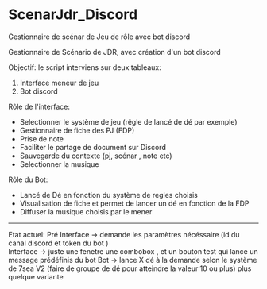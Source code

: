 # ScenarJdr_Discord
Gestionnaire de scénar de Jeu de rôle avec bot discord

Gestionnaire de Scénario de JDR, avec création d'un bot discord

Objectif:
le script interviens sur deux tableaux:
1) Interface meneur de jeu
2) Bot discord

Rôle de l'interface:
- Selectionner le système de jeu (rêgle de lancé de dé par exemple)
- Gestionnaire de fiche des PJ (FDP)
- Prise de note
- Faciliter le partage de document sur Discord
- Sauvegarde du contexte (pj, scénar , note etc)
- Selectionner la musique

Rôle du Bot:
- Lancé de Dé en fonction du système de regles choisis
- Visualisation de fiche et permet de lancer un dé en fonction de la FDP
- Diffuser la musique choisis par le mener

--------------------------------------------------------------------------

Etat actuel:
Pré Interface -> demande les paramètres nécéssaire (id du canal discord et token du bot )  
Interface -> juste une fenetre une combobox , et un bouton test qui lance un message prédéfinis du bot
Bot  -> lance X dé à la demande selon le système de 7sea V2 (faire de groupe de dé pour atteindre la valeur 10 ou plus) plus quelque variante


